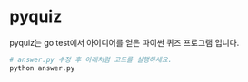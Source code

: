 # pyquiz
pyquiz는 go test에서 아이디어를 얻은 파이썬 퀴즈 프로그램 입니다.

```bash
# answer.py 수정 후 아래처럼 코드를 실행하세요.
python answer.py
```
